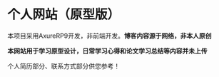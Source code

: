 # 个人网站（原型版）
本项目采用AxureRP9开发，非前端开发。**博客内容源于网络，非本人原创** 

**本网站用于学习原型设计，日常学习心得和论文学习总结等内容并未上传** 

个人简历部分、联系方式部分供您参考！
